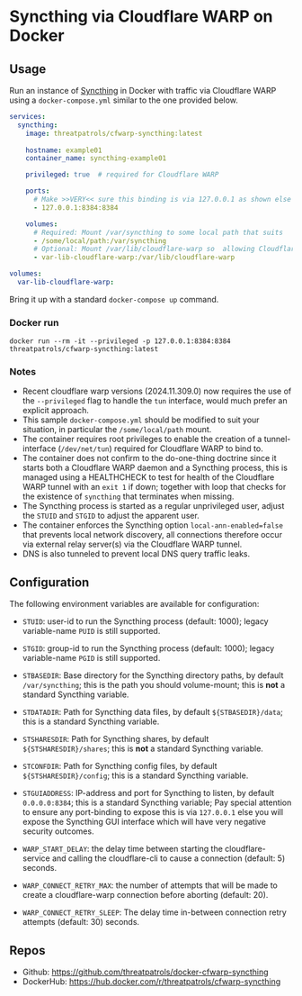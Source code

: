 # Syncthing via Cloudflare WARP on Docker

## Usage

Run an instance of [Syncthing](https://syncthing.net/) in Docker with traffic via Cloudflare WARP
using a `docker-compose.yml` similar to the one provided below.

```yaml
services:
  syncthing:
    image: threatpatrols/cfwarp-syncthing:latest
    
    hostname: example01
    container_name: syncthing-example01

    privileged: true  # required for Cloudflare WARP

    ports:
      # Make >>VERY<< sure this binding is via 127.0.0.1 as shown else you will expose the Syncthing GUI interface 
      - 127.0.0.1:8384:8384

    volumes:
      # Required: Mount /var/syncthing to some local path that suits
      - /some/local/path:/var/syncthing
      # Optional: Mount /var/lib/cloudflare-warp so  allowing Cloudflare WARP to maintain device-account between restarts 
      - var-lib-cloudflare-warp:/var/lib/cloudflare-warp

volumes:
  var-lib-cloudflare-warp:

```

Bring it up with a standard `docker-compose up` command.

### Docker run
```shell
docker run --rm -it --privileged -p 127.0.0.1:8384:8384 threatpatrols/cfwarp-syncthing:latest
```

### Notes
- Recent cloudflare warp versions (2024.11.309.0) now requires the use of the `--privileged` flag to handle the `tun` interface, would much prefer an explicit approach.
- This sample `docker-compose.yml` should be modified to suit your situation, in particular the `/some/local/path` mount. 
- The container requires root privileges to enable the creation of a tunnel-interface (`/dev/net/tun`) required for Cloudflare WARP to bind to.
- The container does not confirm to the do-one-thing doctrine since it starts both a Cloudflare WARP daemon and a Syncthing process, this is managed using a HEALTHCHECK to test for health of the Cloudflare WARP tunnel with an `exit 1` if down; together with loop that checks for the existence of `syncthing` that terminates when missing.
- The Syncthing process is started as a regular unprivileged user, adjust the `STUID` and `STGID` to adjust the apparent user. 
- The container enforces the Syncthing option `local-ann-enabled=false` that prevents local network discovery, all connections therefore occur via external relay server(s) via the Cloudflare WARP tunnel.  
- DNS is also tunneled to prevent local DNS query traffic leaks.


## Configuration

The following environment variables are available for configuration:

- `STUID`: user-id to run the Syncthing process (default: 1000); legacy variable-name `PUID` is still supported.

- `STGID`: group-id to run the Syncthing process (default: 1000); legacy variable-name `PGID` is still supported.
  
- `STBASEDIR`: Base directory for the Syncthing directory paths, by default `/var/syncthing`; this is the path you should volume-mount; this is __not__ a standard Syncthing variable.

- `STDATADIR`: Path for Syncthing data files, by default `${STBASEDIR}/data`; this is a standard Syncthing variable.

- `STSHARESDIR`: Path for Syncthing shares, by default `${STSHARESDIR}/shares`; this is __not__ a standard Syncthing variable.

- `STCONFDIR`: Path for Syncthing config files, by default `${STSHARESDIR}/config`; this is a standard Syncthing variable.

- `STGUIADDRESS`: IP-address and port for Syncthing to listen, by default `0.0.0.0:8384`; this is a standard Syncthing variable; Pay special attention to ensure any port-binding to expose this is via `127.0.0.1` else you will expose the Syncthing GUI interface which will have very negative security outcomes. 

- `WARP_START_DELAY`: the delay time between starting the cloudflare-service and calling the cloudflare-cli to cause a connection (default: 5) seconds.

- `WARP_CONNECT_RETRY_MAX`: the number of attempts that will be made to create a cloudflare-warp connection before aborting (default: 20).

- `WARP_CONNECT_RETRY_SLEEP`: The delay time in-between connection retry attempts (default: 30) seconds.


## Repos
* Github: https://github.com/threatpatrols/docker-cfwarp-syncthing
* DockerHub: https://hub.docker.com/r/threatpatrols/cfwarp-syncthing
